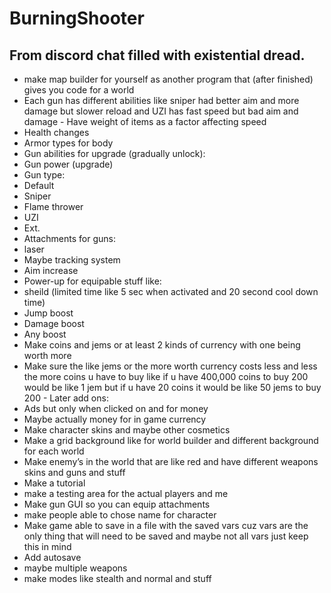# BurningShooter
## From discord chat filled with existential dread.
- make map builder for yourself as another program that (after finished) gives you code for a world 
- Each gun has different abilities like sniper had better aim and more damage but slower reload and UZI has fast speed but bad aim and damage - Have weight of items as a factor affecting speed 
- Health changes 
- Armor types for body 
- Gun abilities for upgrade (gradually unlock):     
- Gun power (upgrade)     
- Gun type:         
- Default         
- Sniper         
- Flame thrower         
- UZI         
- Ext.     
- Attachments for guns:         
- laser         
- Maybe tracking system         
- Aim increase 
- Power-up for equipable stuff like:     
- sheild (limited time like 5 sec when activated and 20 second cool down time)     
- Jump boost     
- Damage boost     
- Any boost 
- Make coins and jems or at least 2 kinds of currency with one being worth more 
- Make sure the like jems or the more worth currency costs less and less the more coins u have to buy like if u have 400,000 coins to buy 200 would be like 1 jem but if u have 20 coins it would be like 50 jems to buy 200 - Later add ons:     
- Ads but only when clicked on and for money     
- Maybe actually money for in game currency 
- Make character skins and maybe other cosmetics 
- Make a grid background like for world builder and different background for each world 
- Make enemy’s in the world that are like red and have different weapons skins and guns and stuff 
- Make a tutorial 
- make a testing area for the actual players and me 
- Make gun GUI so you can equip attachments 
- make people able to chose name for character 
- Make game able to save in a file with the saved vars cuz vars are the only thing that will need to be saved and maybe not all vars just keep this in mind 
- Add autosave 
- maybe multiple weapons 
- make modes like stealth and normal and stuff
